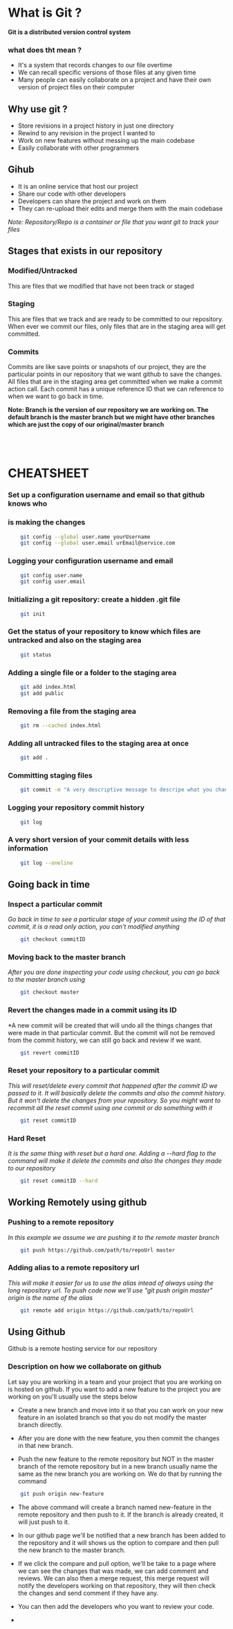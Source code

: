 # What is Git ?
**Git is a distributed version control system**

### what does tht mean ?
* It's a system that records changes to our file overtime
* We can recall specific versions of those files at any given time
* Many people can easily collaborate on a project and have their own version of project files on their computer

## Why use git ?
* Store revisions in a project history in just one directory
* Rewind to any revision in the project I wanted to
* Work on new features without messing up the main codebase
* Easily collaborate with other programmers


## Gihub
* It is an online service that host our project
* Share our code with other developers
* Developers can share the project and work on them
* They can re-upload their edits and merge them with
the main codebase

*Note: Repository/Repo is a container or file that you want git to track your files*



## Stages that exists in our repository
### Modified/Untracked
This are files that we modified that have not been track or staged

### Staging
This are files that we track and are ready to be committed to our
repository. When ever we commit our files, only files that are in
the staging area will get committed.


### Commits
Commits are like save points or snapshots of our project, they are the particular
points in our repository that we want github to save the changes. All files that
are in the staging area get committed when we make a commit action call. Each commit
has a unique reference ID that we can reference to when we want to go back in time.

**Note: Branch is the version of our repository we are working on. The default branch
is the master branch but we might have other branches which are just the copy of our
original/master branch**

<br>
<br>



# CHEATSHEET

### Set up a configuration username and email so that github knows who
### is making the changes
~~~bash
    git config --global user.name yourUsername
    git config --global user.email urEmail@service.com    
~~~

### Logging your configuration username and email
~~~bash
    git config user.name
    git config user.email    
~~~

### Initializing a git repository: create a hidden .git file 
~~~bash
    git init
~~~

### Get the status of your repository to know which files are untracked and also on the staging area
~~~bash
    git status
~~~

### Adding a single file or a folder to the staging area 
~~~bash
    git add index.html
    git add public
~~~

### Removing a file from the staging area
~~~bash
    git rm --cached index.html
~~~

### Adding all untracked files to the staging area at once
~~~bash
    git add .
~~~

### Committing staging files
~~~bash
    git commit -m "A very descriptive message to descripe what you changed."
~~~


### Logging your repository commit history
~~~bash
    git log
~~~

### A very short version of your commit details with less information
~~~bash
    git log --oneline
~~~

## Going back in time

### Inspect a particular commit
*Go back in time to see a particular stage of your commit using the ID of that commit, it is a read only action, you can't modified anything*
~~~bash
    git checkout commitID
~~~

### Moving back to the master branch
*After you are done inspecting your code using checkout, you can go back to the master branch using*
~~~bash
    git checkout master
~~~


### Revert the changes made in a commit using its ID
*A new commit will be created that will undo all the things changes that
were made in that particular commit. But the commit will not be removed from
the commit history, we can still go back and review if we want.
~~~bash
    git revert commitID
~~~


### Reset your repository to a particular commit
*This will reset/delete every commit that happened after the commit ID we
passed to it. It will basically delete  the commits and also the commit history.
But it won't delete the changes from your repository. So you might want to recommit all the reset commit using one commit or do something with it*
~~~bash
    git reset commitID
~~~

### Hard Reset
*It is the same thing with reset but a hard one. Adding a --hard flag to the command will make it delete the commits and also the changes they made to our repository*
~~~bash
    git reset commitID --hard
~~~

## Working Remotely using github

### Pushing to a remote repository
*In this example we assume we are pushing it to the remote master branch*
~~~bash
    git push https://github.com/path/to/repoUrl master
~~~

### Adding alias to a remote repository url
*This will make it easier for us to use the alias intead of always using the long repository url. To push code now we'll use "git push origin master" origin is the name of the alias*
~~~bash
    git remote add origin https://github.com/path/to/repoUrl
~~~


## Using Github
Github is a remote hosting service for our repository


### Description on how we collaborate on github
Let say you are working in a team and your project that you are working on is hosted on github. If you want to add a new feature to the project you are working on you'll usually use the steps below

* Create a new branch and move into it so that you can work on your new feature in an isolated branch so that you do not modify the master branch directly.

* After you are done with the new feature, you then commit the changes in that new branch.

* Push the new feature to the remote repository but NOT in the master branch of the remote repository but in a new branch usually name the same as the new branch you are working on. We do that by running the command
```bash
    git push origin new-feature
```

* The above command will create a branch named new-feature in the remote repository and then push to it. If the branch is already created, it will just push to it.

* In our github page we'll be notified that a new branch has been added to the repository and it will shows us the option to compare and then pull the new branch to the master branch.

* If we click the compare and pull option, we'll be take to a page where we can see the changes that was made, we can add comment and reviews. We can also then a merge request, this merge request will notify the developers working on that repository, they will then check the changes and send comment if they have any.

* You can then add the developers who you want to review your code.

*






